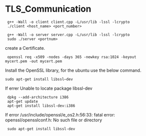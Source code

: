 # TLS_Communication

```
 g++ -Wall -o client client.cpp -L/usr/lib -lssl -lcrypto
 ./client <host_name> <port_number>
```

```
 g++ -Wall -o server server.cpp -L/usr/lib -lssl -lcrypto
 sudo ./server <portnum>
```

create a Certificate.
```
 openssl req -x509 -nodes -days 365 -newkey rsa:1024 -keyout mycert.pem -out mycert.pem
```

Install the OpenSSL library, for the ubuntu use the below command.
```
sudo apt-get install libssl–dev
```

If errer Unable to locate package libssl-dev

```
 dpkg --add-architecture i386
 apt-get update
 apt-get install libssl-dev:i386
```

If error /usr/include/openssl/e_os2.h:56:33: fatal error: openssl/opensslconf.h: No such file or directory
```
 sudo apt-get install libssl-dev
```

